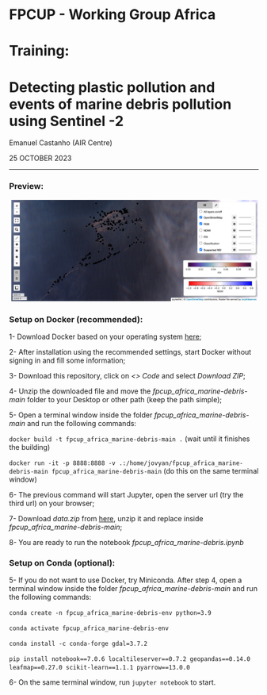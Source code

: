 # FPCUP - Working Group Africa

# Training: 
# Detecting plastic pollution and events of marine debris pollution using Sentinel -2

Emanuel Castanho (AIR Centre)

25 OCTOBER 2023

<hr>

### Preview:

![preview](imgs/preview.png)

### Setup on Docker (recommended):
1- Download Docker based on your operating system [here](https://www.docker.com/get-started/);

2- After installation using the recommended settings, start Docker without signing in and fill some information;

3- Download this repository, click on *<> Code* and select *Download ZIP*;

4- Unzip the downloaded file and move the *fpcup\_africa\_marine-debris-main* folder to your Desktop or other path (keep the path simple);

5- Open a terminal window inside the folder *fpcup\_africa\_marine-debris-main* and run the following commands: 

`docker build -t fpcup_africa_marine-debris-main .` (wait until it finishes the building)

`docker run -it -p 8888:8888 -v .:/home/jovyan/fpcup_africa_marine-debris-main fpcup_africa_marine-debris-main` (do this on the same terminal window)

6- The previous command will start Jupyter, open the server url (try the third url) on your browser; 

7- Download *data.zip* from [here](https://drive.google.com/drive/folders/1nd9JHQhgqmZi98GicBAgNLFDESFjtq0Z?usp=sharing), unzip it and replace inside *fpcup\_africa\_marine-debris-main*;

8- You are ready to run the notebook *fpcup\_africa\_marine-debris.ipynb*

### Setup on Conda (optional):
5- If you do not want to use Docker, try Miniconda. After step 4, open a terminal window inside the folder *fpcup\_africa\_marine-debris-main* and run the following commands:

`conda create -n fpcup_africa_marine-debris-env python=3.9`

`conda activate fpcup_africa_marine-debris-env`

`conda install -c conda-forge gdal=3.7.2`

`pip install notebook==7.0.6 localtileserver==0.7.2 geopandas==0.14.0 leafmap==0.27.0 scikit-learn==1.1.1 pyarrow==13.0.0`

6- On the same terminal window, run `jupyter notebook` to start.








